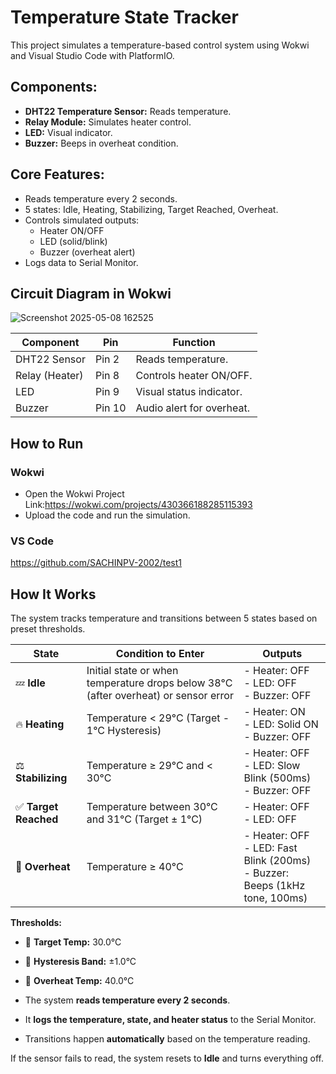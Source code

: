 # Temperature State Tracker

This project simulates a temperature-based control system using Wokwi and Visual Studio Code with PlatformIO.

## Components:
- **DHT22 Temperature Sensor:** Reads temperature.
- **Relay Module:** Simulates heater control.
- **LED:** Visual indicator.
- **Buzzer:** Beeps in overheat condition.

## Core Features:
- Reads temperature every 2 seconds.
- 5 states: Idle, Heating, Stabilizing, Target Reached, Overheat.
- Controls simulated outputs:
    - Heater ON/OFF
    - LED (solid/blink)
    - Buzzer (overheat alert)
- Logs data to Serial Monitor.
  
## Circuit Diagram in Wokwi

![Screenshot 2025-05-08 162525](https://github.com/user-attachments/assets/b35b539e-5cfa-422f-8f27-2837b233e676)

| Component      | Pin    | Function                  |
| -------------- | ------ | ------------------------- |
| DHT22 Sensor   | Pin 2  | Reads temperature.        |
| Relay (Heater) | Pin 8  | Controls heater ON/OFF.   |
| LED            | Pin 9  | Visual status indicator.  |
| Buzzer         | Pin 10 | Audio alert for overheat. |

## How to Run

### Wokwi

- Open the Wokwi Project Link:https://wokwi.com/projects/430366188285115393
- Upload the code and run the simulation.

### VS Code
https://github.com/SACHINPV-2002/test1

## How It Works

The system tracks temperature and transitions between 5 states based on preset thresholds.

| **State**            | **Condition to Enter**                                      | **Outputs**                                                                      |
|----------------------|-------------------------------------------------------------|----------------------------------------------------------------------------------|
| 💤 **Idle**          | Initial state or when temperature drops below 38°C (after overheat) or sensor error | - Heater: OFF<br>- LED: OFF<br>- Buzzer: OFF                                     |
| 🔥 **Heating**       | Temperature < 29°C (Target - 1°C Hysteresis)                | - Heater: ON<br>- LED: Solid ON<br>- Buzzer: OFF                                 |
| ⚖️ **Stabilizing**   | Temperature ≥ 29°C and < 30°C                               | - Heater: OFF<br>- LED: Slow Blink (500ms)<br>- Buzzer: OFF                      |
| ✅ **Target Reached**| Temperature between 30°C and 31°C (Target ± 1°C)            | - Heater: OFF<br>- LED: OFF                                                      |
| 🚨 **Overheat**      | Temperature ≥ 40°C                                         | - Heater: OFF<br>- LED: Fast Blink (200ms)<br>- Buzzer: Beeps (1kHz tone, 100ms) |

**Thresholds:**
- 🎯 **Target Temp:** 30.0°C
- 🔄 **Hysteresis Band:** ±1.0°C
- 🚨 **Overheat Temp:** 40.0°C


- The system **reads temperature every 2 seconds**.
- It **logs the temperature, state, and heater status** to the Serial Monitor.
- Transitions happen **automatically** based on the temperature reading.


If the sensor fails to read, the system resets to **Idle** and turns everything off.







